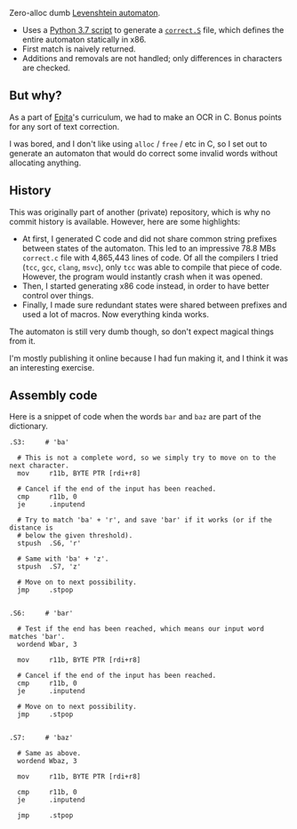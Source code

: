 Zero-alloc dumb [Levenshtein automaton](https://en.wikipedia.org/wiki/Levenshtein_automaton).

- Uses a [Python 3.7 script](./generate-correct.py) to generate a [`correct.S`](./correct.S)
  file, which defines the entire automaton statically in x86.
- First match is naively returned.
- Additions and removals are not handled; only differences in characters are checked.

## But why?

As a part of [Epita](https://epita.fr)'s curriculum, we had to make an OCR in C.
Bonus points for any sort of text correction.

I was bored, and I don't like using `alloc` / `free` / etc in C,
so I set out to generate an automaton that would do correct
some invalid words without allocating anything.

## History

This was originally part of another (private) repository, which is why no commit
history is available. However, here are some highlights:

- At first, I generated C code and did not share common string prefixes between
  states of the automaton. This led to an impressive 78.8 MBs `correct.c` file
  with 4,865,443 lines of code. Of all the compilers I tried (`tcc`, `gcc`, `clang`, `msvc`),
  only `tcc` was able to compile that piece of code. However, the program would
  instantly crash when it was opened.
- Then, I started generating x86 code instead, in order to have better control
  over things.
- Finally, I made sure redundant states were shared between prefixes and used a
  lot of macros. Now everything kinda works.

The automaton is still very dumb though, so don't expect magical things from it.

I'm mostly publishing it online because I had fun making it, and I think it was
an interesting exercise.

## Assembly code

Here is a snippet of code when the words `bar` and `baz` are part of the dictionary.

```assembly
.S3:     # 'ba'

  # This is not a complete word, so we simply try to move on to the next character.
  mov     r11b, BYTE PTR [rdi+r8]

  # Cancel if the end of the input has been reached.
  cmp     r11b, 0
  je      .inputend

  # Try to match 'ba' + 'r', and save 'bar' if it works (or if the distance is
  # below the given threshold).
  stpush  .S6, 'r'

  # Same with 'ba' + 'z'.
  stpush  .S7, 'z'

  # Move on to next possibility.
  jmp     .stpop


.S6:     # 'bar'

  # Test if the end has been reached, which means our input word matches 'bar'.
  wordend Wbar, 3

  mov     r11b, BYTE PTR [rdi+r8]

  # Cancel if the end of the input has been reached.
  cmp     r11b, 0
  je      .inputend

  # Move on to next possibility.
  jmp     .stpop


.S7:     # 'baz'

  # Same as above.
  wordend Wbaz, 3

  mov     r11b, BYTE PTR [rdi+r8]

  cmp     r11b, 0
  je      .inputend

  jmp     .stpop
```

